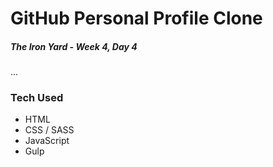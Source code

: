 # GitHub Personal Profile Clone

##### The Iron Yard - Week 4, Day 4

...


### Tech Used

- HTML
- CSS / SASS
- JavaScript
- Gulp
